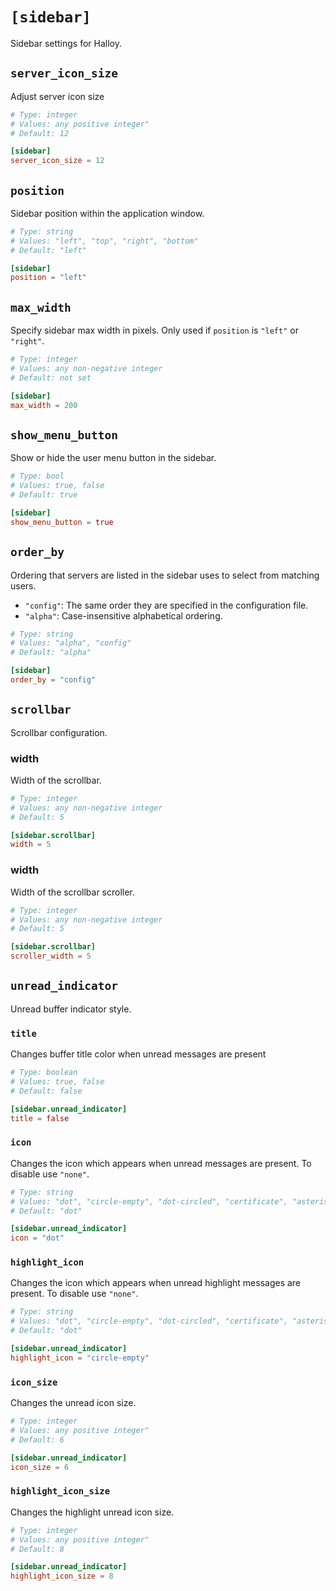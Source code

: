 # `[sidebar]`

Sidebar settings for Halloy.

## `server_icon_size`

Adjust server icon size

```toml
# Type: integer
# Values: any positive integer"
# Default: 12

[sidebar]
server_icon_size = 12
```

## `position`

Sidebar position within the application window.

```toml
# Type: string
# Values: "left", "top", "right", "bottom"
# Default: "left"

[sidebar]
position = "left"
```

## `max_width`

Specify sidebar max width in pixels. Only used if `position` is `"left"` or `"right"`.

```toml
# Type: integer
# Values: any non-negative integer
# Default: not set

[sidebar]
max_width = 200
```

## `show_menu_button`

Show or hide the user menu button in the sidebar.

```toml
# Type: bool
# Values: true, false
# Default: true

[sidebar]
show_menu_button = true
```

## `order_by`

Ordering that servers are listed in the sidebar uses to select from matching users.

- `"config"`: The same order they are specified in the configuration file.
- `"alpha"`: Case-insensitive alphabetical ordering.

```toml
# Type: string
# Values: "alpha", "config"
# Default: "alpha"

[sidebar]
order_by = "config"
```

## `scrollbar`

Scrollbar configuration.

### width

Width of the scrollbar.

```toml
# Type: integer
# Values: any non-negative integer
# Default: 5

[sidebar.scrollbar]
width = 5
```

### width

Width of the scrollbar scroller.

```toml
# Type: integer
# Values: any non-negative integer
# Default: 5

[sidebar.scrollbar]
scroller_width = 5
```

## `unread_indicator`

Unread buffer indicator style.

### `title`

Changes buffer title color when unread messages are present

```toml
# Type: boolean
# Values: true, false
# Default: false

[sidebar.unread_indicator]
title = false
```

### `icon`

Changes the icon which appears when unread messages are present. To disable use `"none"`.

```toml
# Type: string
# Values: "dot", "circle-empty", "dot-circled", "certificate", "asterisk", "speaker", "lightbulb", "star", "none"
# Default: "dot"

[sidebar.unread_indicator]
icon = "dot"
```

### `highlight_icon`

Changes the icon which appears when unread highlight messages are present. To disable use `"none"`.

```toml
# Type: string
# Values: "dot", "circle-empty", "dot-circled", "certificate", "asterisk", "speaker", "lightbulb", "star", "none"
# Default: "dot"

[sidebar.unread_indicator]
highlight_icon = "circle-empty"
```

### `icon_size`

Changes the unread icon size.

```toml
# Type: integer
# Values: any positive integer"
# Default: 6

[sidebar.unread_indicator]
icon_size = 6
```

### `highlight_icon_size`

Changes the highlight unread icon size.

```toml
# Type: integer
# Values: any positive integer"
# Default: 8

[sidebar.unread_indicator]
highlight_icon_size = 8
```

